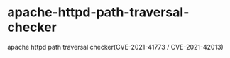 # apache-httpd-path-traversal-checker
apache httpd path traversal checker(CVE-2021-41773 / CVE-2021-42013)
